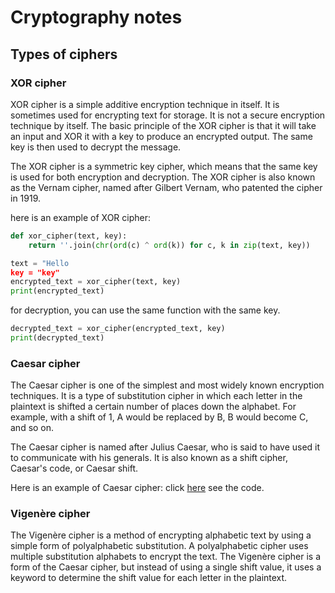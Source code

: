 # Cryptography notes

## Types of ciphers

### XOR cipher

XOR cipher is a simple additive encryption technique in itself. It is sometimes used for encrypting text for storage. It is not a secure encryption technique by itself. The basic principle of the XOR cipher is that it will take an input and XOR it with a key to produce an encrypted output. The same key is then used to decrypt the message.

The XOR cipher is a symmetric key cipher, which means that the same key is used for both encryption and decryption. The XOR cipher is also known as the Vernam cipher, named after Gilbert Vernam, who patented the cipher in 1919.

here is an example of XOR cipher:

```python
def xor_cipher(text, key):
    return ''.join(chr(ord(c) ^ ord(k)) for c, k in zip(text, key))

text = "Hello
key = "key"
encrypted_text = xor_cipher(text, key)
print(encrypted_text)
```
for decryption, you can use the same function with the same key.

```python
decrypted_text = xor_cipher(encrypted_text, key)
print(decrypted_text)
```

### Caesar cipher

The Caesar cipher is one of the simplest and most widely known encryption techniques. It is a type of substitution cipher in which each letter in the plaintext is shifted a certain number of places down the alphabet. For example, with a shift of 1, A would be replaced by B, B would become C, and so on.

The Caesar cipher is named after Julius Caesar, who is said to have used it to communicate with his generals. It is also known as a shift cipher, Caesar's code, or Caesar shift.

Here is an example of Caesar cipher: click [here](./ROTx.py) see the code.

### Vigenère cipher

The Vigenère cipher is a method of encrypting alphabetic text by using a simple form of polyalphabetic substitution. A polyalphabetic cipher uses multiple substitution alphabets to encrypt the text. The Vigenère cipher is a form of the Caesar cipher, but instead of using a single shift value, it uses a keyword to determine the shift value for each letter in the plaintext.
